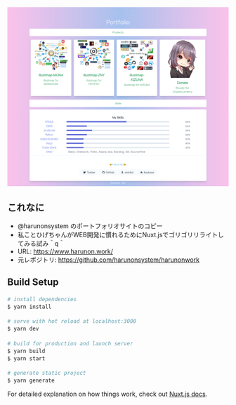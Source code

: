 <img src="https://github.com/higedamc/harunonportfolio/blob/master/screenshots/capture.png">


## これなに

- @harunonsystem のポートフォリオサイトのコピー
- 私ことひげちゃんがWEB開発に慣れるためにNuxt.jsでゴリゴリリライトしてみる試み＾q＾
- URL: https://www.harunon.work/
- 元レポジトリ: https://github.com/harunonsystem/harunonwork

## Build Setup

```bash
# install dependencies
$ yarn install

# serve with hot reload at localhost:3000
$ yarn dev

# build for production and launch server
$ yarn build
$ yarn start

# generate static project
$ yarn generate
```

For detailed explanation on how things work, check out [Nuxt.js docs](https://nuxtjs.org).

